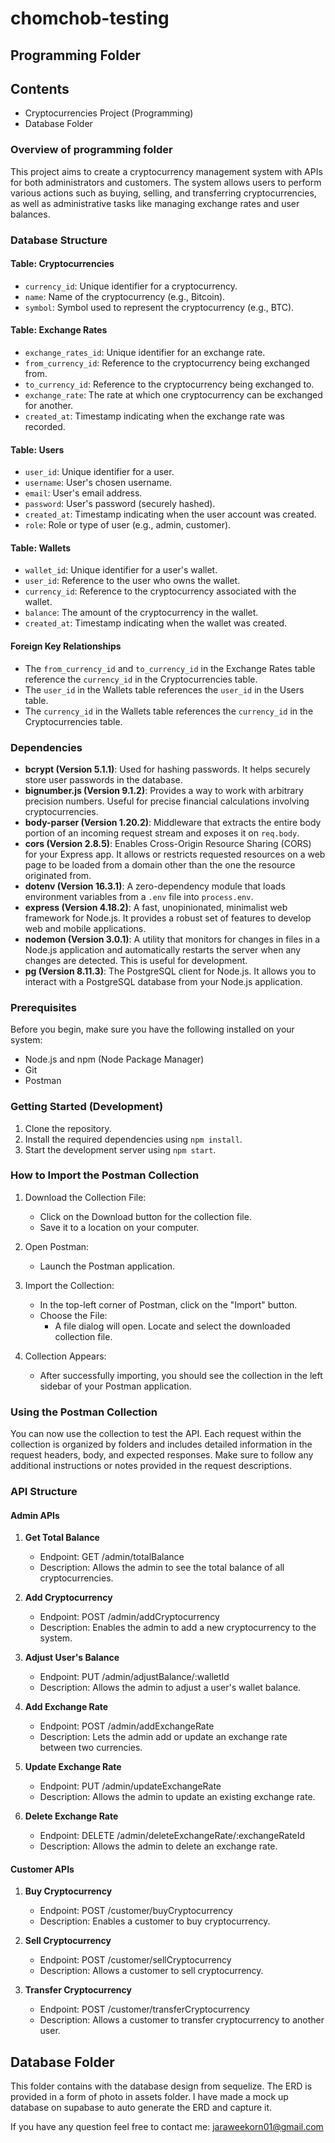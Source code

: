 # chomchob-testing

## Programming Folder

## Contents
- Cryptocurrencies Project (Programming)
- Database Folder

### Overview of programming folder
This project aims to create a cryptocurrency management system with APIs for both administrators and customers. The system allows users to perform various actions such as buying, selling, and transferring cryptocurrencies, as well as administrative tasks like managing exchange rates and user balances.

### Database Structure

#### Table: Cryptocurrencies
- `currency_id`: Unique identifier for a cryptocurrency.
- `name`: Name of the cryptocurrency (e.g., Bitcoin).
- `symbol`: Symbol used to represent the cryptocurrency (e.g., BTC).

#### Table: Exchange Rates
- `exchange_rates_id`: Unique identifier for an exchange rate.
- `from_currency_id`: Reference to the cryptocurrency being exchanged from.
- `to_currency_id`: Reference to the cryptocurrency being exchanged to.
- `exchange_rate`: The rate at which one cryptocurrency can be exchanged for another.
- `created_at`: Timestamp indicating when the exchange rate was recorded.

#### Table: Users
- `user_id`: Unique identifier for a user.
- `username`: User's chosen username.
- `email`: User's email address.
- `password`: User's password (securely hashed).
- `created_at`: Timestamp indicating when the user account was created.
- `role`: Role or type of user (e.g., admin, customer).

#### Table: Wallets
- `wallet_id`: Unique identifier for a user's wallet.
- `user_id`: Reference to the user who owns the wallet.
- `currency_id`: Reference to the cryptocurrency associated with the wallet.
- `balance`: The amount of the cryptocurrency in the wallet.
- `created_at`: Timestamp indicating when the wallet was created.

#### Foreign Key Relationships
- The `from_currency_id` and `to_currency_id` in the Exchange Rates table reference the `currency_id` in the Cryptocurrencies table.
- The `user_id` in the Wallets table references the `user_id` in the Users table.
- The `currency_id` in the Wallets table references the `currency_id` in the Cryptocurrencies table.

### Dependencies
- **bcrypt (Version 5.1.1)**: Used for hashing passwords. It helps securely store user passwords in the database.
- **bignumber.js (Version 9.1.2)**: Provides a way to work with arbitrary precision numbers. Useful for precise financial calculations involving cryptocurrencies.
- **body-parser (Version 1.20.2)**: Middleware that extracts the entire body portion of an incoming request stream and exposes it on `req.body`.
- **cors (Version 2.8.5)**: Enables Cross-Origin Resource Sharing (CORS) for your Express app. It allows or restricts requested resources on a web page to be loaded from a domain other than the one the resource originated from.
- **dotenv (Version 16.3.1)**: A zero-dependency module that loads environment variables from a `.env` file into `process.env`.
- **express (Version 4.18.2)**: A fast, unopinionated, minimalist web framework for Node.js. It provides a robust set of features to develop web and mobile applications.
- **nodemon (Version 3.0.1)**: A utility that monitors for changes in files in a Node.js application and automatically restarts the server when any changes are detected. This is useful for development.
- **pg (Version 8.11.3)**: The PostgreSQL client for Node.js. It allows you to interact with a PostgreSQL database from your Node.js application.

### Prerequisites

Before you begin, make sure you have the following installed on your system:

- Node.js and npm (Node Package Manager)
- Git
- Postman

### Getting Started (Development)
1. Clone the repository.
2. Install the required dependencies using `npm install`.
3. Start the development server using `npm start`.

### How to Import the Postman Collection
1. Download the Collection File:
   - Click on the Download button for the collection file.
   - Save it to a location on your computer.
   
2. Open Postman:
   - Launch the Postman application.
   
3. Import the Collection:
   - In the top-left corner of Postman, click on the "Import" button.
   - Choose the File:
     - A file dialog will open. Locate and select the downloaded collection file.
   
4. Collection Appears:
   - After successfully importing, you should see the collection in the left sidebar of your Postman application.

### Using the Postman Collection
You can now use the collection to test the API. Each request within the collection is organized by folders and includes detailed information in the request headers, body, and expected responses. Make sure to follow any additional instructions or notes provided in the request descriptions.

### API Structure

#### Admin APIs

1. **Get Total Balance**
   - Endpoint: GET /admin/totalBalance
   - Description: Allows the admin to see the total balance of all cryptocurrencies.

2. **Add Cryptocurrency**
   - Endpoint: POST /admin/addCryptocurrency
   - Description: Enables the admin to add a new cryptocurrency to the system.

3. **Adjust User's Balance**
   - Endpoint: PUT /admin/adjustBalance/:walletId
   - Description: Allows the admin to adjust a user's wallet balance.

4. **Add Exchange Rate**
   - Endpoint: POST /admin/addExchangeRate
   - Description: Lets the admin add or update an exchange rate between two currencies.

5. **Update Exchange Rate**
   - Endpoint: PUT /admin/updateExchangeRate
   - Description: Allows the admin to update an existing exchange rate.

6. **Delete Exchange Rate**
   - Endpoint: DELETE /admin/deleteExchangeRate/:exchangeRateId
   - Description: Allows the admin to delete an exchange rate.

#### Customer APIs

1. **Buy Cryptocurrency**
   - Endpoint: POST /customer/buyCryptocurrency
   - Description: Enables a customer to buy cryptocurrency.

2. **Sell Cryptocurrency**
   - Endpoint: POST /customer/sellCryptocurrency
   - Description: Allows a customer to sell cryptocurrency.

3. **Transfer Cryptocurrency**
   - Endpoint: POST /customer/transferCryptocurrency
   - Description: Allows a customer to transfer cryptocurrency to another user.






## Database Folder

This folder contains with the database design from sequelize. The ERD is provided in a form of photo in assets folder.
I have made a mock up database on supabase to auto generate the ERD and capture it.


If you have any question feel free to contact me: jaraweekorn01@gmail.com





